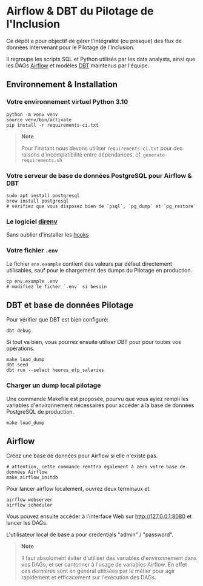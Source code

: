 
# Airflow & DBT du Pilotage de l'Inclusion

Ce dépôt a pour objectif de gérer l'intégralité (ou presque) des flux de données intervenant pour le Pilotage de l'Inclusion.

Il regroupe les scripts SQL et Python utilisés par les data analysts, ainsi que les DAGs [Airflow](https://airflow.apache.org/)
et modèles [DBT](https://docs.getdbt.com/) maintenus par l'équipe.

## Environnement & Installation

### Votre environnement virtuel Python 3.10

    python -m venv venv
    source venv/bin/activate
    pip install -r requirements-ci.txt


> **Note**
>
> Pour l'instant nous devons utiliser `requirements-ci.txt` pour des raisons d'incompatibilité
> entre dépendances, cf. `generate-requirements.sh`


### Votre serveur de base de données PostgreSQL pour Airflow & DBT

    sudo apt install postgresql
    brew install postgresql
    # vérifiez que vous disposez bien de `psql`, `pg_dump` et `pg_restore`


### Le logiciel [direnv](https://direnv.net)

Sans oublier d'installer les [hooks](https://direnv.net/docs/hook.html)

### Votre fichier ``.env``

Le fichier `env.example` contient des valeurs par défaut directement utilisables,
sauf pour le chargement des dumps du Pilotage en production.

    cp env.example .env
    # modifiez le ficher `.env` si besoin


## DBT et base de données Pilotage

Pour vérifier que DBT est bien configuré:

    dbt debug

Si tout va bien, vous pourrez ensuite utiliser DBT pour pour toutes vos opérations.

    make load_dump
    dbt seed
    dbt run --select heures_etp_salaries

### Charger un dump local pilotage

Une commande Makefile est proposée, pourvu que vous ayiez rempli les variables d'environnement nécessaires
pour accéder à la base de données PostgreSQL de production.

    make load_dump

## Airflow

Créez une base de données pour Airflow si elle n'existe pas.

    # attention, cette commande remttra également à zéro votre base de données Airflow
    make airflow_initdb

Pour lancer airflow localement, ouvrez deux terminaux et:

    airflow webserver
    airflow scheduler

Vous pouvez ensuite accéder à l'interface Web sur http://127.0.0.1:8080 et lancer les DAGs.

L'utilisateur local de base a pour credentials "admin" / "password".

> **Note**
>
> Il faut absolument éviter d'utiliser des variables d'environnement dans vos DAGs, et ser
> cantonner à l'usage de variables Airflow. En effet ces dernières sont en général utilisées
> par le métier pour agir rapidement et efficacement sur l'exécution des DAGs.
